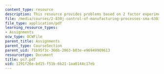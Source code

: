 ```yaml
---
content_type: resource
description: This resource provides problems based on 2 factor experiment.
file: /media/courses/2-830j-control-of-manufacturing-processes-sma-6303-spring-2008/1291f26ebd15f51b6b211aa0144c17eb_ps7.pdf
file_type: application/pdf
learning_resource_types:
- Assignments
ocw_type: OCWFile
parent_title: Assignments
parent_type: CourseSection
parent_uid: 71b95f3c-366b-2063-b03e-e96949909613
resourcetype: Document
title: ps7.pdf
uid: 1291f26e-bd15-f51b-6b21-1aa0144c17eb
---
```

